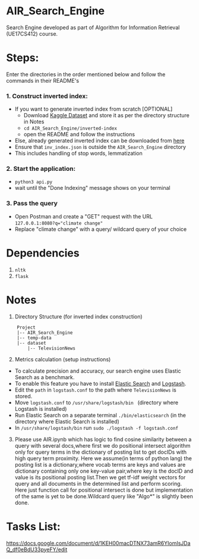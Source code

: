 # AIR_Search_Engine
Search Engine developed as part of Algorithm for Information Retrieval (UE17CS412) course.

# Steps:
Enter the directories in the order mentioned below and follow the commands in their README's
### 1. Construct inverted index:
 - If you want to generate inverted index from scratch [OPTIONAL]
 	- Download [Kaggle Dataset](https://www.kaggle.com/amritvirsinghx/environmental-news-nlp-dataset) and store it as per the directory structure in Notes
 	- ```cd AIR_Search_Engine/inverted-index```
 	- open the README and follow the instructions
 - Else, already generated inverted index can be downloaded from [here](https://drive.google.com/file/d/185c_fsIJvuBvvVWvKUgybYes_5xHkdQX/view?usp=sharing) 
 - Ensure that ```inv_index.json``` is outside the ```AIR_Search_Engine``` directory
 - This includes handling of stop words, lemmatization

### 2. Start the application:
 - ``` python3 api.py ```
 - wait until the "Done Indexing" message shows on your terminal

### 3. Pass the query
 - Open Postman and create a "GET" request with the URL ```127.0.0.1:8080?q="climate change"```
 - Replace "climate change" with a query/ wildcard query of your choice

# Dependencies
1. ```nltk```
2. ```flask ```

# Notes
1. Directory Structure
(for inverted index construction)
```
	Project
	|-- AIR_Search_Engine
	|-- temp-data
	|-- dataset
	    |-- TelevisionNews
```
2. Metrics calculation (setup instructions)
- To calculate precision and accuracy, our search engine uses Elastic Search as a benchmark. 
- To enable this feature you have to install [Elastic Search](https://www.elastic.co/downloads/elasticsearch) and [Logstash](https://www.elastic.co/downloads/logstash). 
- Edit the ```path``` in ```logstash.conf``` to the path where ```TelevisionNews``` is stored. 
- Move ```logstash.conf``` to ```/usr/share/logstash/bin ``` (directory where Logstash is installed)
- Run Elastic Search on a separate terminal ```./bin/elasticsearch``` (in the directory where Elastic Search is installed)
- In ```/usr/share/logstash/bin``` run ```sudo ./logstash -f logstash.conf```


3. Please use AIR.ipynb which has logic to find cosine similarity between a query with several docs,where first we do positional intersect algorithm only for query terms in the dictionary of posting list to get docIDs with high query term proximity. Here we assume(in terms of python lang) the posting list is a dictionary,where vocab terms are keys and values are dictionary containing only one key-value pair,where key is the docID and value is its positional posting list.Then we get tf-idf weight vectors for query and all documents in the determined list and perform scoring. 
Here just function call for positional intersect is done but implementation of the same is yet to be done.Wildcard query like "Algo*" is slightly been done.
 
# Tasks List:
https://docs.google.com/document/d/1KEH00macDTNX73amR6YIomIsJDaQ_df0eBdU33pyeFY/edit
